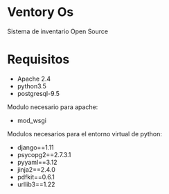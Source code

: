 # Ventory Os
Sistema de inventario Open Source

# Requisitos
+ Apache 2.4
+ python3.5
+ postgresql-9.5

Modulo necesario para apache:
+ mod_wsgi

Modulos necesarios para el entorno virtual de python:
+ django==1.11
+ psycopg2==2.7.3.1
+ pyyaml==3.12
+ jinja2==2.4.0
+ pdfkit==0.6.1
+ urllib3==1.22



